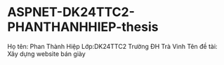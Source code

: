 # ASPNET-DK24TTC2-PHANTHANHHIEP-thesis
Họ tên: Phan Thành Hiệp
Lớp:DK24TTC2
Trường ĐH Trà Vinh
Tên đề tài: Xây dựng website bán giày
